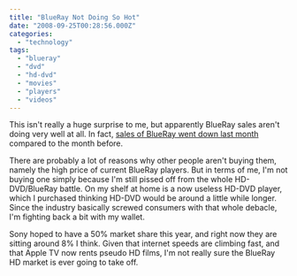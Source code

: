 ```yaml
---
title: "BlueRay Not Doing So Hot"
date: "2008-09-25T00:28:56.000Z"
categories: 
  - "technology"
tags: 
  - "blueray"
  - "dvd"
  - "hd-dvd"
  - "movies"
  - "players"
  - "videos"
---
```


This isn't really a huge surprise to me, but apparently BlueRay sales aren't doing very well at all. In fact, [sales of BlueRay went down last month](http://blogs.pcworld.com/staffblog/archives/007792.html) compared to the month before.

There are probably a lot of reasons why other people aren't buying them, namely the high price of current BlueRay players. But in terms of me, I'm not buying one simply because I'm still pissed off from the whole HD-DVD/BlueRay battle. On my shelf at home is a now useless HD-DVD player, which I purchased thinking HD-DVD would be around a little while longer. Since the industry basically screwed consumers with that whole debacle, I'm fighting back a bit with my wallet.

Sony hoped to have a 50% market share this year, and right now they are sitting around 8% I think. Given that internet speeds are climbing fast, and that Apple TV now rents pseudo HD films, I'm not really sure the BlueRay HD market is ever going to take off.
